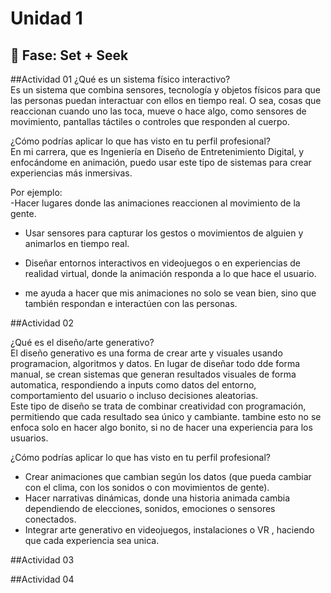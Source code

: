# Unidad 1

## 🔎 Fase: Set + Seek 

##Actividad 01
¿Qué es un sistema físico interactivo?  
Es un sistema que combina sensores, tecnología y objetos físicos para que las personas puedan interactuar con ellos en tiempo real. O sea, cosas que reaccionan cuando uno las toca, mueve o hace algo, como sensores de movimiento, pantallas táctiles o controles que responden al cuerpo.  

¿Cómo podrías aplicar lo que has visto en tu perfil profesional?  
En mi carrera, que es Ingeniería en Diseño de Entretenimiento Digital, y enfocándome en animación, puedo usar este tipo de sistemas para crear experiencias más inmersivas.

Por ejemplo:  
-Hacer lugares donde las animaciones reaccionen al movimiento de la gente.

- Usar sensores para capturar los gestos o movimientos de alguien y animarlos en tiempo real.

- Diseñar entornos interactivos en videojuegos o en experiencias de realidad virtual, donde la animación responda a lo que hace el usuario.
  
- me ayuda a hacer que mis animaciones no solo se vean bien, sino que también respondan e interactúen con las personas.

##Actividad 02

¿Qué es el diseño/arte generativo?  
El diseño generativo es una forma de crear arte y visuales usando programacion, algoritmos y datos. En lugar de diseñar todo dde forma manual, se crean sistemas que generan resultados visuales de forma automatica, respondiendo a inputs como datos del entorno, comportamiento del usuario o incluso decisiones aleatorias.  
Este tipo de diseño se trata de combinar creatividad con programación, permitiendo que cada resultado sea único y cambiante. tambine esto no se enfoca solo en hacer algo bonito, si no de hacer una experiencia para los usuarios.  


¿Cómo podrías aplicar lo que has visto en tu perfil profesional?  

- Crear animaciones que cambian según los datos (que pueda cambiar con el clima, con los sonidos o con movimientos de gente).    
- Hacer narrativas dinámicas, donde una historia animada cambia dependiendo de elecciones, sonidos, emociones o sensores conectados.  
- Integrar arte generativo en videojuegos, instalaciones  o VR , haciendo que cada experiencia sea unica.  

##Actividad 03

##Actividad 04
